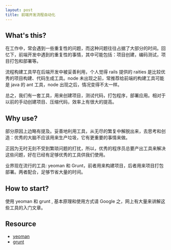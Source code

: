 ```yaml
---
layout: post
title: 前端开发流程自动化
---
```


## What's this?

在工作中，常会遇到一些重复性的问题，而这种问题往往占据了大部分的时间。回忆下，前端开发中遇到的重复性的事情，其中可能包括：项目创建，编码测试，项目打包和部署等。

流程构建工具早在后端开发中被妥善利用，个人觉得 rails 提供的 raities 是比较优秀的项目构建、代码生成工具。node 未出现之前，常推荐给前端的构建工具可能是 java 的 ant 工具，node 出现之后，情况变得不太一样。

总之，我们有一套工具，用来创建项目，测试代码，打包程序，部署应用。相对于以前的手动创建项目、压缩代码，效率上有很大的提高。

## Why use?

部分原因上边略有提及。妥善地利用工具，从无尽的繁复中解脱出来，去思考和创造：优秀的大脑不应该用来生产垃圾，它有更重要的事情来做。

正因为无时无刻不受到繁琐问题的打扰，所以，优秀的程序员总要产出工具来解决这些问题，好在已经有足够优秀的工具供我们使用。

业界现在流行的工具: yeoman 和 Grunt，前者用来构建项目，后者用来项目打包部署。两者配合，足够节省大量的时间。

## How to start?

使用 yeoman 和 grunt , 基本原理和使用方式请 Google 之，网上有大量来讲解这些工具的入门文章。


## Resource

* [yeoman](http://yeoman.io/)
* [grunt](http://gruntjs.com/)